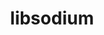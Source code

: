 ---
title: "libsodium"
layout: cache
categories: [package, develop]
meta: {"compilers": ["cce@18.0.0", "gcc@10.3.0", "gcc@11.1.0", "gcc@11.4.0", "gcc@7.3.1", "gcc@7.5.0", "gcc@9.4.0", "intel-oneapi-compilers@2025.1.0"], "num_specs": 26, "num_specs_by_stack": {"aws-isc": 1, "aws-isc-aarch64": 1, "data-vis-sdk": 3, "e4s": 3, "e4s-cray-rhel": 3, "e4s-cray-sles": 1, "e4s-neoverse-v2": 4, "e4s-neoverse_v1": 1, "e4s-oneapi": 4, "e4s-power": 1, "radiuss": 4, "root": 26}, "oss": ["amzn2", "rhel8", "sle_hpc15", "ubuntu18.04", "ubuntu20.04", "ubuntu22.04"], "platforms": ["linux"], "stacks": ["aws-isc", "aws-isc-aarch64", "data-vis-sdk", "e4s", "e4s-cray-rhel", "e4s-cray-sles", "e4s-neoverse-v2", "e4s-neoverse_v1", "e4s-oneapi", "e4s-power", "radiuss", "root"], "targets": ["aarch64", "neoverse_v1", "neoverse_v2", "ppc64le", "x86_64_v3", "x86_64_v4"], "versions": ["1.0.20"]}
spec_details: [{"compiler": "intel-oneapi-compilers@2025.1.0", "hash": "2f5xzftbjxryybm33yppnfikflmsjisc", "os": "ubuntu22.04", "platform": "linux", "size": "-", "stacks": ["e4s-oneapi", "root"], "target": "x86_64_v3", "variants": ["build_system=autotools"], "versions": ["1.0.20"]}, {"compiler": "intel-oneapi-compilers@2025.1.0", "hash": "7pucyi2uhbvdovx777k4lubmfo32cknz", "os": "ubuntu22.04", "platform": "linux", "size": "-", "stacks": ["e4s-oneapi", "root"], "target": "x86_64_v3", "variants": ["build_system=autotools"], "versions": ["1.0.20"]}, {"compiler": "gcc@11.4.0", "hash": "by3n3vjhjvgsxciirjob2br45mlrpb2o", "os": "ubuntu22.04", "platform": "linux", "size": "-", "stacks": ["e4s", "root"], "target": "x86_64_v3", "variants": ["build_system=autotools"], "versions": ["1.0.20"]}, {"compiler": "gcc@11.4.0", "hash": "c45bpv74o4d4ec6vfpstproxvnaackub", "os": "ubuntu22.04", "platform": "linux", "size": "-", "stacks": ["e4s-neoverse-v2", "root"], "target": "neoverse_v2", "variants": ["build_system=autotools"], "versions": ["1.0.20"]}, {"compiler": "gcc@11.4.0", "hash": "csvv2bxv3uihstdk6gwtpwmdmjqgyzsy", "os": "ubuntu22.04", "platform": "linux", "size": "-", "stacks": ["e4s-neoverse-v2", "root"], "target": "neoverse_v2", "variants": ["build_system=autotools"], "versions": ["1.0.20"]}, {"compiler": "gcc@11.4.0", "hash": "dqr4hmjsla5zo6kntduac647pl7e72wk", "os": "ubuntu22.04", "platform": "linux", "size": "-", "stacks": ["e4s-neoverse_v1", "root"], "target": "neoverse_v1", "variants": ["build_system=autotools"], "versions": ["1.0.20"]}, {"compiler": "gcc@11.1.0", "hash": "f3njbbcxiu2gtn3r6ztz33t3be6mkzub", "os": "ubuntu20.04", "platform": "linux", "size": "-", "stacks": ["data-vis-sdk", "root"], "target": "x86_64_v3", "variants": ["build_system=autotools"], "versions": ["1.0.20"]}, {"compiler": "gcc@11.4.0", "hash": "g4rhzkqtq2pskoy2raaldx3mhswiuw2m", "os": "ubuntu22.04", "platform": "linux", "size": "-", "stacks": ["e4s-neoverse-v2", "root"], "target": "neoverse_v2", "variants": ["build_system=autotools"], "versions": ["1.0.20"]}, {"compiler": "gcc@7.5.0", "hash": "hd3ph2fgleewvbs6n6zjbblxbggxzne4", "os": "ubuntu18.04", "platform": "linux", "size": "-", "stacks": ["radiuss", "root"], "target": "x86_64_v3", "variants": ["build_system=autotools"], "versions": ["1.0.20"]}, {"compiler": "gcc@7.5.0", "hash": "hjtdwfpsauctxdzaiedxnchq4n4vkebl", "os": "ubuntu18.04", "platform": "linux", "size": "-", "stacks": ["radiuss", "root"], "target": "x86_64_v3", "variants": ["build_system=autotools"], "versions": ["1.0.20"]}, {"compiler": "gcc@11.4.0", "hash": "i2e57a7etjhhscw3ku3qarcgtnexcper", "os": "ubuntu22.04", "platform": "linux", "size": "-", "stacks": ["e4s", "root"], "target": "x86_64_v3", "variants": ["build_system=autotools"], "versions": ["1.0.20"]}, {"compiler": "cce@18.0.0", "hash": "i6hdfnoqn46vdzm35yoiynomtghwehud", "os": "rhel8", "platform": "linux", "size": "-", "stacks": ["e4s-cray-rhel", "root"], "target": "x86_64_v3", "variants": ["build_system=autotools"], "versions": ["1.0.20"]}, {"compiler": "gcc@7.5.0", "hash": "jciuwrbu2ulmytuxdir772qt3lrudipp", "os": "ubuntu18.04", "platform": "linux", "size": "-", "stacks": ["radiuss", "root"], "target": "x86_64_v3", "variants": ["build_system=autotools"], "versions": ["1.0.20"]}, {"compiler": "cce@18.0.0", "hash": "ke7swxlqrfiycei7ugu4gv2swke557kh", "os": "rhel8", "platform": "linux", "size": "-", "stacks": ["e4s-cray-rhel", "root"], "target": "x86_64_v3", "variants": ["build_system=autotools"], "versions": ["1.0.20"]}, {"compiler": "intel-oneapi-compilers@2025.1.0", "hash": "md2llwayj7xaj724pbxgar2b55yvqtv7", "os": "ubuntu22.04", "platform": "linux", "size": "-", "stacks": ["e4s-oneapi", "root"], "target": "x86_64_v3", "variants": ["build_system=autotools"], "versions": ["1.0.20"]}, {"compiler": "gcc@11.4.0", "hash": "mx4b3pweg5h6ukvqrqg3m5wwa3fq4c5h", "os": "ubuntu22.04", "platform": "linux", "size": "-", "stacks": ["e4s", "root"], "target": "x86_64_v3", "variants": ["build_system=autotools"], "versions": ["1.0.20"]}, {"compiler": "gcc@10.3.0", "hash": "n5edtpeyheycgxl74dus6rr4kslce6um", "os": "sle_hpc15", "platform": "linux", "size": "-", "stacks": ["e4s-cray-sles", "root"], "target": "x86_64_v4", "variants": ["build_system=autotools"], "versions": ["1.0.20"]}, {"compiler": "gcc@7.3.1", "hash": "ng3arqlyyc56ggpi2yswgyswygdcjcqw", "os": "amzn2", "platform": "linux", "size": "-", "stacks": ["aws-isc-aarch64", "root"], "target": "aarch64", "variants": ["build_system=autotools"], "versions": ["1.0.20"]}, {"compiler": "gcc@11.1.0", "hash": "qjqmcyonncbnugf2smawulbgt2wunqxy", "os": "ubuntu20.04", "platform": "linux", "size": "-", "stacks": ["data-vis-sdk", "root"], "target": "x86_64_v3", "variants": ["build_system=autotools"], "versions": ["1.0.20"]}, {"compiler": "gcc@11.1.0", "hash": "r3srytnmsjrvbccrbvfbtoqhuvjs4k5c", "os": "ubuntu20.04", "platform": "linux", "size": "-", "stacks": ["data-vis-sdk", "root"], "target": "x86_64_v3", "variants": ["build_system=autotools"], "versions": ["1.0.20"]}, {"compiler": "cce@18.0.0", "hash": "situpqei7iqalpwikuripxktltn63d7n", "os": "rhel8", "platform": "linux", "size": "-", "stacks": ["e4s-cray-rhel", "root"], "target": "x86_64_v3", "variants": ["build_system=autotools"], "versions": ["1.0.20"]}, {"compiler": "gcc@7.3.1", "hash": "tdqzgu3ovco4a3zhb7gii2zoz4xnbydn", "os": "amzn2", "platform": "linux", "size": "-", "stacks": ["aws-isc", "root"], "target": "x86_64_v3", "variants": ["build_system=autotools"], "versions": ["1.0.20"]}, {"compiler": "gcc@7.5.0", "hash": "tsot5lrq2d6gtlpkb4izeya5clgldsuc", "os": "ubuntu18.04", "platform": "linux", "size": "-", "stacks": ["radiuss", "root"], "target": "x86_64_v3", "variants": ["build_system=autotools"], "versions": ["1.0.20"]}, {"compiler": "gcc@11.4.0", "hash": "vm3fair7epxtnasixfhnqlrgwygfxjji", "os": "ubuntu22.04", "platform": "linux", "size": "-", "stacks": ["e4s-neoverse-v2", "root"], "target": "neoverse_v2", "variants": ["build_system=autotools"], "versions": ["1.0.20"]}, {"compiler": "intel-oneapi-compilers@2025.1.0", "hash": "y7u2hwzyqoawm5b4fk2inov55avagwwl", "os": "ubuntu22.04", "platform": "linux", "size": "-", "stacks": ["e4s-oneapi", "root"], "target": "x86_64_v3", "variants": ["build_system=autotools"], "versions": ["1.0.20"]}, {"compiler": "gcc@9.4.0", "hash": "ze5ib3vwtba63tc53wg3d7aykyipf3s3", "os": "ubuntu20.04", "platform": "linux", "size": "-", "stacks": ["e4s-power", "root"], "target": "ppc64le", "variants": ["build_system=autotools"], "versions": ["1.0.20"]}]
---